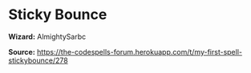 # Sticky Bounce

**Wizard:** AlmightySarbc

**Source:** https://the-codespells-forum.herokuapp.com/t/my-first-spell-stickybounce/278
